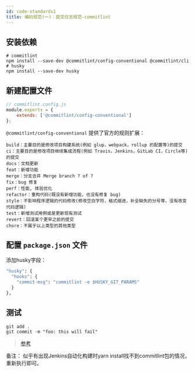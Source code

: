 ```yaml
---
id: code-standards1
title: 编码规范(一)：提交日志规范-commitlint
---
```


## 安装依赖

```shell
# commitlint
npm install --save-dev @commitlint/config-conventional @commitlint/cli
# husky
npm install --save-dev husky
```

## 新建配置文件

```javascript
// commitlint.config.js
module.exports = {
    extends: ['@commitlint/config-conventional']
};
```

`@commitlint/config-conventional` 提供了官方的规则扩展：

```shell
build：主要目的是修改项目构建系统(例如 glup，webpack，rollup 的配置等)的提交
ci：主要目的是修改项目继续集成流程(例如 Travis，Jenkins，GitLab CI，Circle等)的提交
docs：文档更新
feat：新增功能
merge：分支合并 Merge branch ? of ?
fix：bug 修复
perf：性能, 体验优化
refactor：重构代码(既没有新增功能，也没有修复 bug)
style：不影响程序逻辑的代码修改(修改空白字符，格式缩进，补全缺失的分号等，没有改变代码逻辑)
test：新增测试用例或是更新现有测试
revert：回滚某个更早之前的提交
chore：不属于以上类型的其他类型
```

## 配置 `package.json` 文件

添加husky字段：

```cmd
"husky": {
  "hooks": {
    "commit-msg": "commitlint -e $HUSKY_GIT_PARAMS"
  }
},
```

## 测试

```git
git add .
git commit -m "foo: this will fail"
```

> [参考](https://segmentfault.com/a/1190000015798675?utm_source=tag-newest)

备注：
似乎有出现Jenkins自动化构建时yarn install找不到commitlint包的情况，重新执行即可。
